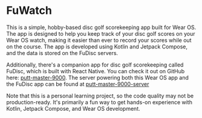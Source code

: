 # FuWatch
This is a simple, hobby-based disc golf scorekeeping app built for Wear OS. The app is designed to help you keep track of your disc golf scores on your Wear OS watch, making it easier than ever
to record your scores while out on the course. The app is developed using Kotlin and Jetpack Compose, and the data is stored on the FuDisc servers.

Additionally, there's a companion app for disc golf scorekeeping called FuDisc, which is built with React Native. You can check it out on GitHub here: [putt-master-9000](https://github.com/Henzii/putt-master-9000).
The server powering both this Wear OS app and the FuDisc app can be found at [putt-master-9000-server](https://github.com/Henzii/putt-master-9000)

Note that this is a personal learning project, so the code quality may not be production-ready. It's primarily a fun way to get hands-on experience with Kotlin, Jetpack Compose, and Wear OS development.

